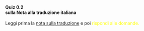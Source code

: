 
**Quiz 0.2** <br> **sulla Nota alla traduzione italiana** <br> <br>
Leggi prima la [nota sulla traduzione](https://pytutorial-it.readthedocs.io/it/python3.13/appetite.html#:~:text=Nota%20per%20la,%C3%A8%20una%20traduzione) e poi 
<span style=color:yellow> rispondi alle domande. </span>
